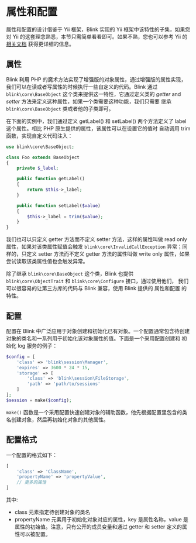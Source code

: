 属性和配置
========

属性和配置的设计借鉴于 Yii 框架，Blink 实现的 Yii 框架中该特性的子集，如果您对 Yii 的这套理念熟悉，本节只需简单看看即可。如果不熟，您也可以参考
Yii 的[相关文档](https://github.com/yiisoft/yii2/blob/master/docs/guide/concept-configurations.md) 获得更详细的信息。


属性
----

Blink 利用 PHP 的魔术方法实现了增强版的对象属性，通过增强版的属性实现，我们可以在读或者写属性的时候执行一些自定义的代码。Blink 通过
`blink\core\BaseObject` 这个类来提供这一特性，它通过定义类的 *getter* and *setter* 方法来定义这种属性，如果一个类需要这种功能，我们只需要
继承 `blink\core\BaseObject` 类或者他的子类即可。

在下面的实例中，我们通过定义 getLabel() 和 setLabel() 两个方法定义了 label 这个属性。相比 PHP 原生提供的属性，该属性可以在设置它的值时
自动调用 trim 函数，实现自定义代码注入：


```php
use blink\core\BaseObject;

class Foo extends BaseObject
{
    private $_label;

    public function getLabel()
    {
        return $this->_label;
    }

    public function setLabel($value)
    {
        $this->_label = trim($value);
    }
}
```

我们也可以只定义 getter 方法而不定义 setter 方法，这样的属性叫做 read only 属性，如果对该类属性赋值会触发 `blink\core\InvalidCallException`
异常；同样的，只定义 setter 方法而不定义 getter 方法的属性叫做 write only 属性，如果尝试读取该类属性值也会触发异常。


除了继承 `blink\core\BaseObject` 这个类，Blink 也提供 `blink\core\ObjectTrait` 和 `blink\core\Configure` 接口，通过使用他们，
我们可以很容易的让第三方库的代码与 Blink 兼容，使用 Blink 提供的 属性和配置 的特性。


配置
----

配置在 Blink 中广泛应用于对象创建和初始化已有对象。一个配置通常包含待创建对象的类名和一系列用于初始化该对象属性的值。下面是一个采用配置创建和
初始化 log 服务的例子：


```php
$config = [
    'class' => 'blink\session\Manager',
    'expires' => 3600 * 24 * 15,
    'storage' => [
        'class' => 'blink\session\FileStorage',
        'path' => 'path/to/sessions'
    ]
];
$session = make($config);
```

`make()` 函数是一个采用配置快速创建对象的辅助函数，他先根据配置里包含的类名创建对象，然后再初始化对象的其他属性。


配置格式
-------

一个配置的格式如下：

```php
[
    'class' => 'ClassName',
    'propertyName' => 'propertyValue',
    // 更多的属性
]
```

其中:

* class 元素指定待创建对象的类名
* propertyName 元素用于初始化对象对应的属性，key 是属性名称，value 是属性的初始值。注意，只有公开的成员变量和通过 getter 和 setter 定义的属性可以被配置。
